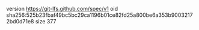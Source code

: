 version https://git-lfs.github.com/spec/v1
oid sha256:525b23fbaf49bc5bc29ca1196b01ce82fd25a800be6a353b90032172bd0d71e8
size 377
